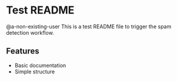 # Test README
@a-non-existing-user
This is a test README file to trigger the spam detection workflow.

## Features

- Basic documentation
- Simple structure
